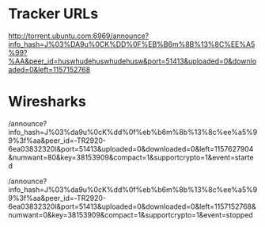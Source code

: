 Tracker URLs
============

http://torrent.ubuntu.com:6969/announce?info_hash=J%03%DA9u%0CK%DD%0F%EB%B6m%8B%13%8C%EE%A5%99?%AA&peer_id=huswhudehuswhudehusw&port=51413&uploaded=0&downloaded=0&left=1157152768


Wiresharks
==========

/announce?info_hash=J%03%da9u%0cK%dd%0f%eb%b6m%8b%13%8c%ee%a5%99%3f%aa&peer_id=-TR2920-6ea03832320l&port=51413&uploaded=0&downloaded=0&left=1157627904&numwant=80&key=38153909&compact=1&supportcrypto=1&event=started  

/announce?info_hash=J%03%da9u%0cK%dd%0f%eb%b6m%8b%13%8c%ee%a5%99%3f%aa&peer_id=-TR2920-6ea03832320l&port=51413&uploaded=0&downloaded=0&left=1157152768&numwant=0&key=38153909&compact=1&supportcrypto=1&event=stopped  